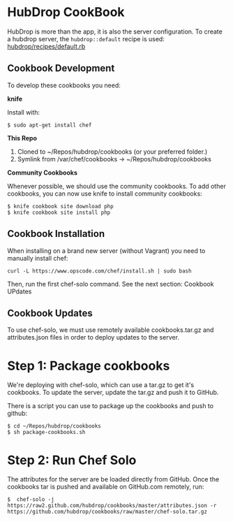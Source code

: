 HubDrop CookBook
================

HubDrop is more than the app, it is also the server configuration.  To create a hubdrop server, the `hubdrop::default` recipe is used: [hubdrop/recipes/default.rb](hubdrop/recipes/default.rb)

Cookbook Development
--------------------

To develop these cookbooks you need:

**knife**

Install with:

    $ sudo apt-get install chef

**This Repo**

1. Cloned to ~/Repos/hubdrop/cookbooks (or your preferred folder.)
2. Symlink from /var/chef/cookbooks -> ~/Repos/hubdrop/cookbooks

**Community Cookbooks**

Whenever possible, we should use the community cookbooks.
To add other cookbooks, you can now use knife to install community cookbooks:

    $ knife cookbook site download php
    $ knife cookbook site install php

Cookbook Installation
---------------------

When installing on a brand new server (without Vagrant) you need to manually install chef:

    curl -L https://www.opscode.com/chef/install.sh | sudo bash

Then, run the first chef-solo command.  See the next section: Cookbook UPdates


Cookbook Updates
----------------

To use chef-solo, we must use remotely available cookbooks.tar.gz and attributes.json files
in order to deploy updates to the server.

Step 1: Package cookbooks
=========================

We're deploying with chef-solo, which can use a tar.gz to get it's cookbooks.
To update the server, update the tar.gz and push it to GitHub.

There is a script you can use to package up the cookbooks and push to github:

    $ cd ~/Repos/hubdrop/cookbooks
    $ sh package-cookbooks.sh

Step 2: Run Chef Solo
=====================

The attributes for the server are be loaded directly from GitHub.
Once the cookbooks tar is pushed and available on GitHub.com remotely, run:

    $  chef-solo -j https://raw2.github.com/hubdrop/cookbooks/master/attributes.json -r https://github.com/hubdrop/cookbooks/raw/master/chef-solo.tar.gz 



